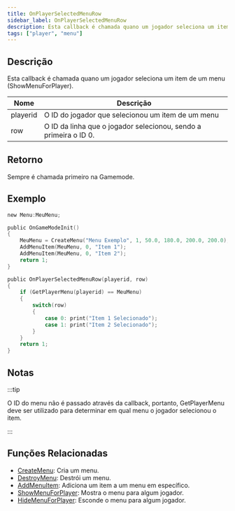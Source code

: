 ```yaml
---
title: OnPlayerSelectedMenuRow
sidebar_label: OnPlayerSelectedMenuRow
description: Esta callback é chamada quano um jogador seleciona um item de um menu (ShowMenuForPlayer).
tags: ["player", "menu"]
---
```


## Descrição

Esta callback é chamada quano um jogador seleciona um item de um menu (ShowMenuForPlayer).

| Nome     | Descrição                                                 |
| -------- | ----------------------------------------------------------- |
| playerid | O ID do jogador que selecionou um item de um menu           |
| row      | O ID da linha que o jogador selecionou, sendo a primeira o ID 0. |

## Retorno

Sempre é chamada primeiro na Gamemode.

## Exemplo

```c
new Menu:MeuMenu;

public OnGameModeInit()
{
    MeuMenu = CreateMenu("Menu Exemplo", 1, 50.0, 180.0, 200.0, 200.0);
    AddMenuItem(MeuMenu, 0, "Item 1");
    AddMenuItem(MeuMenu, 0, "Item 2");
    return 1;
}

public OnPlayerSelectedMenuRow(playerid, row)
{
    if (GetPlayerMenu(playerid) == MeuMenu)
    {
        switch(row)
        {
            case 0: print("Item 1 Selecionado");
            case 1: print("Item 2 Selecionado");
        }
    }
    return 1;
}
```

## Notas

:::tip

O ID do menu não é passado através da callback, portanto, GetPlayerMenu deve ser utilizado para determinar em qual menu o jogador selecionou o item.

:::

## Funções Relacionadas

- [CreateMenu](../functions/CreateMenu): Cria um menu.
- [DestroyMenu](../functions/DestroyMenu): Destrói um menu.
- [AddMenuItem](../functions/AddMenuItem): Adiciona um item a um menu em específico.
- [ShowMenuForPlayer](../functions/ShowMenuForPlayer): Mostra o menu para algum jogador.
- [HideMenuForPlayer](../functions/HideMenuForPlayer): Esconde o menu para algum jogador.

